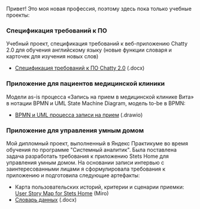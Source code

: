 Привет! Это моя новая профессия, поэтому здесь пока только учебные проекты:

### Спецификация требований к ПО
Учебный проект, спецификация требований к веб-приложению Chatty 2.0 для обучения английскому языку (новые функции словаря и карточек для изучения новых слов)
- <a href="https://github.com/Sergey12183/Sergey12183.github.io/blob/main/Спецификация%20требований%20к%20ПО%20Chatty%202.0.docx" target="_blank">Спецификация требований к ПО Chatty 2.0</a> (.docx)

### Приложение для пациентов медицинской клиники
Модели as-is процесса «Запись на прием в медицинской клинике Вита» в нотации BPMN и UML State Machine Diagram, модель to-be в BPMN:
- <a href="https://github.com/Sergey12183/Sergey12183.github.io/blob/main/BPMN%20и%20UML%20процесса%20записи%20на%20прием.drawio" target="_blank">BPMN и UML процесса записи на прием</a> (.drawio)
### Приложение для управления умным домом

Мой дипломный проект, выполненный в Яндекс Практикуме во время обучения по программе "Системный аналитик". Была поставлена задача разработать требования к приложению Stets Home для управления умным домом. На основании записи интервью с заинтересованными лицами я сформулировала требования к приложению и подготовила следующие артефакты:

- Карта пользовательских историй, критерии и сценарии приемки:
  <a href="https://miro.com/app/board/uXjVLoLZnk0=/" target="_blank">User Story Map for Stets Home</a> (Miro)
- <a href="https://github.com/Sergey12183/Sergey12183.github.io/blob/main/Словарь%20данных.docx" target="_blank">Словарь данных</a> (.docx)
  
